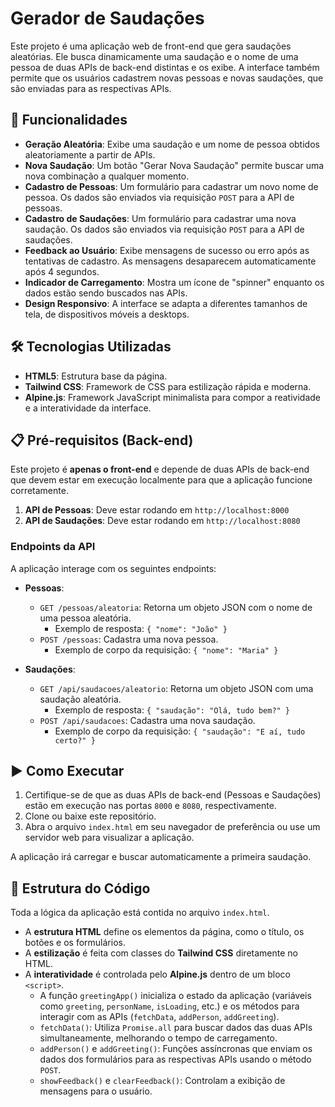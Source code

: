 # Gerador de Saudações

Este projeto é uma aplicação web de front-end que gera saudações aleatórias. Ele busca dinamicamente uma saudação e o nome de uma pessoa de duas APIs de back-end distintas e os exibe. A interface também permite que os usuários cadastrem novas pessoas e novas saudações, que são enviadas para as respectivas APIs.

## 🚀 Funcionalidades

* **Geração Aleatória**: Exibe uma saudação e um nome de pessoa obtidos aleatoriamente a partir de APIs.
* **Nova Saudação**: Um botão "Gerar Nova Saudação" permite buscar uma nova combinação a qualquer momento.
* **Cadastro de Pessoas**: Um formulário para cadastrar um novo nome de pessoa. Os dados são enviados via requisição `POST` para a API de pessoas.
* **Cadastro de Saudações**: Um formulário para cadastrar uma nova saudação. Os dados são enviados via requisição `POST` para a API de saudações.
* **Feedback ao Usuário**: Exibe mensagens de sucesso ou erro após as tentativas de cadastro. As mensagens desaparecem automaticamente após 4 segundos.
* **Indicador de Carregamento**: Mostra um ícone de "spinner" enquanto os dados estão sendo buscados nas APIs.
* **Design Responsivo**: A interface se adapta a diferentes tamanhos de tela, de dispositivos móveis a desktops.

## 🛠️ Tecnologias Utilizadas

* **HTML5**: Estrutura base da página.
* **Tailwind CSS**: Framework de CSS para estilização rápida e moderna.
* **Alpine.js**: Framework JavaScript minimalista para compor a reatividade e a interatividade da interface.

## 📋 Pré-requisitos (Back-end)

Este projeto é **apenas o front-end** e depende de duas APIs de back-end que devem estar em execução localmente para que a aplicação funcione corretamente.

1.  **API de Pessoas**: Deve estar rodando em `http://localhost:8000`
2.  **API de Saudações**: Deve estar rodando em `http://localhost:8080`

### Endpoints da API

A aplicação interage com os seguintes endpoints:

* **Pessoas**:
    * `GET /pessoas/aleatoria`: Retorna um objeto JSON com o nome de uma pessoa aleatória.
        * Exemplo de resposta: `{ "nome": "João" }`
    * `POST /pessoas`: Cadastra uma nova pessoa.
        * Exemplo de corpo da requisição: `{ "nome": "Maria" }`

* **Saudações**:
    * `GET /api/saudacoes/aleatorio`: Retorna um objeto JSON com uma saudação aleatória.
        * Exemplo de resposta: `{ "saudação": "Olá, tudo bem?" }`
    * `POST /api/saudacoes`: Cadastra uma nova saudação.
        * Exemplo de corpo da requisição: `{ "saudação": "E aí, tudo certo?" }`

## ▶️ Como Executar

1.  Certifique-se de que as duas APIs de back-end (Pessoas e Saudações) estão em execução nas portas `8000` e `8080`, respectivamente.
2.  Clone ou baixe este repositório.
3.  Abra o arquivo `index.html` em seu navegador de preferência ou use um servidor web para visualizar a aplicação.

A aplicação irá carregar e buscar automaticamente a primeira saudação.

## 📂 Estrutura do Código

Toda a lógica da aplicação está contida no arquivo `index.html`.

* A **estrutura HTML** define os elementos da página, como o título, os botões e os formulários.
* A **estilização** é feita com classes do **Tailwind CSS** diretamente no HTML.
* A **interatividade** é controlada pelo **Alpine.js** dentro de um bloco `<script>`.
    * A função `greetingApp()` inicializa o estado da aplicação (variáveis como `greeting`, `personName`, `isLoading`, etc.) e os métodos para interagir com as APIs (`fetchData`, `addPerson`, `addGreeting`).
    * `fetchData()`: Utiliza `Promise.all` para buscar dados das duas APIs simultaneamente, melhorando o tempo de carregamento.
    * `addPerson()` e `addGreeting()`: Funções assíncronas que enviam os dados dos formulários para as respectivas APIs usando o método `POST`.
    * `showFeedback()` e `clearFeedback()`: Controlam a exibição de mensagens para o usuário.